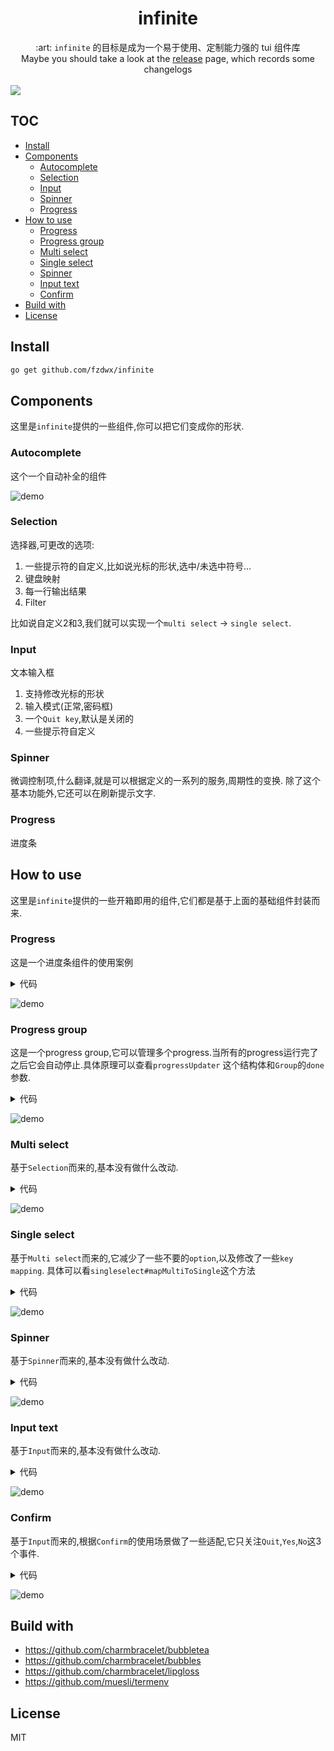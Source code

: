<div align="center">
<h1>infinite</h1>
<span>:art: <code>infinite</code> 的目标是成为一个易于使用、定制能力强的 tui 组件库</span>
<br>
<span>Maybe you should take a look at the <a href="https://github.com/fzdwx/infinite/releases">release</a> page, which records some changelogs</span>
</div>
<br>
<img src="https://user-images.githubusercontent.com/65269574/183641765-e8de7441-3c4e-4008-b2a9-b2ba556ddd72.gif">


## TOC
<!-- TOC -->
  * [Install](#install)
  * [Components](#components)
    * [Autocomplete](#autocomplete)
    * [Selection](#selection)
    * [Input](#input)
    * [Spinner](#spinner)
    * [Progress](#progress)
  * [How to use](#how-to-use)
    * [Progress](#progress)
    * [Progress group](#progress-group)
    * [Multi select](#multi-select)
    * [Single select](#single-select)
    * [Spinner](#spinner)
    * [Input text](#input-text)
    * [Confirm](#confirm)
  * [Build with](#build-with)
  * [License](#license)
<!-- TOC -->

## Install

```bash
go get github.com/fzdwx/infinite
```

## Components

这里是`infinite`提供的一些组件,你可以把它们变成你的形状.

### Autocomplete

这个一个自动补全的组件

![demo](https://user-images.githubusercontent.com/65269574/183641765-e8de7441-3c4e-4008-b2a9-b2ba556ddd72.gif)


### Selection

选择器,可更改的选项:

1. 一些提示符的自定义,比如说光标的形状,选中/未选中符号...
2. 键盘映射
3. 每一行输出结果
4. Filter

比如说自定义2和3,我们就可以实现一个`multi select` -> `single select`.

### Input

文本输入框

1. 支持修改光标的形状
2. 输入模式(正常,密码框)
3. 一个`Quit key`,默认是关闭的
4. 一些提示符自定义

### Spinner

微调控制项,什么翻译,就是可以根据定义的一系列的服务,周期性的变换.
除了这个基本功能外,它还可以在刷新提示文字.

### Progress

进度条

## How to use

这里是`infinite`提供的一些开箱即用的组件,它们都是基于上面的基础组件封装而来.

### Progress

这是一个进度条组件的使用案例

<details>
<summary>代码</summary>

```go
package main

import (
	"fmt"
	"github.com/fzdwx/infinite/components"
	"time"
)

func main() {

	var total = 10
	progress := components.NewProgress().
		WithTotal(int64(total)).
		WithDefaultGradient().
		WithPercentAgeFunc(func(total int64, current int64, percent float64) string {
			return fmt.Sprintf(" %d/%d", current, total)
		})

	startUp := components.NewStartUp(progress)
	go func() {
		sleep()

		for i := 0; i < total+1; i++ {
			progress.IncrOne()
			sleep()
		}

		for i := 0; i < total; i++ {
			progress.DecrOne()
			sleep()
		}

		for i := 0; i < total+1; i++ {
			progress.IncrOne()
			sleep()
		}

		startUp.Kill()
	}()

	startUp.Start()
}

func sleep() {
	time.Sleep(time.Millisecond * 100)
}
```

</details>

![demo](https://user-images.githubusercontent.com/65269574/183285338-fb930b31-91c3-4be2-9068-a36ec51a5f23.gif)

### Progress group

这是一个progress group,它可以管理多个progress.当所有的progress运行完了之后它会自动停止.具体原理可以查看`progressUpdater`
这个结构体和`Group`的`done`参数.

<details>
<summary>代码</summary>

```go
package main

import (
	"fmt"
	"github.com/fzdwx/infinite/components"
	"github.com/fzdwx/infinite/components/progress"
	"time"
)

func main() {
	cnt := 10

	group := progress.NewGroupWithCount(10).AppendRunner(func(progress *components.Progress) func() {
		total := cnt
		cnt += 1

		progress.WithTotal(int64(total)).
			WithDefaultGradient().
			WithPercentAgeFunc(func(total int64, current int64, percent float64) string {
				return fmt.Sprintf(" %d/%d", current, total)
			})

		return func() {

			for i := 0; i < total+1; i++ {
				progress.IncrOne()
				sleep()
			}

			for i := 0; i < total; i++ {
				progress.DecrOne()
				sleep()
			}

			for i := 0; i < total+1; i++ {
				progress.IncrOne()
				sleep()
			}
		}
	})

	group.Display()
}

func sleep() {
	time.Sleep(time.Millisecond * 100)
}

```

</details>

![demo](https://user-images.githubusercontent.com/65269574/183296585-b0a56827-d9d9-4258-ad32-266ada01b1ed.gif)

### Multi select

基于`Selection`而来的,基本没有做什么改动.
<details>
<summary>代码</summary>

```go
package main

import (
	inf "github.com/fzdwx/infinite"
	"github.com/fzdwx/infinite/color"
	"github.com/fzdwx/infinite/components"
	"github.com/fzdwx/infinite/components/selection/multiselect"
	"github.com/fzdwx/infinite/style"
)

func main() {
	input := components.NewInput()
	input.Prompt = "Filtering: "
	input.PromptStyle = style.New().Bold().Italic().Fg(color.LightBlue)

	_, _ = inf.NewMultiSelect([]string{
		"Buy carrots",
		"Buy celery",
		"Buy kohlrabi",
		"Buy computer",
		"Buy something",
		"Buy car",
		"Buy subway",
	},
		multiselect.WithHintSymbol("x"),
		multiselect.WithUnHintSymbol("√"),
		multiselect.WithFilterInput(input),
	).Display("select your items!")
}
```

</details>

![demo](https://user-images.githubusercontent.com/65269574/183274216-d2a7af91-0581-4d13-b8c2-00b9aad5ef3a.gif)

### Single select

基于`Multi select`而来的,它减少了一些不要的`option`,以及修改了一些`key mapping`.
具体可以看`singleselect#mapMultiToSingle`这个方法
<details>
<summary>代码</summary>

```go
package main

import (
	"fmt"
	inf "github.com/fzdwx/infinite"
	"github.com/fzdwx/infinite/components/selection/singleselect"
	"github.com/rotisserie/eris"
)

func main() {
	options := []string{
		"1 Buy carrots",
		"2 Buy celery",
		"3 Buy kohlrabi",
		"4 Buy computer",
		"5 Buy something",
		"6 Buy car",
		"7 Buy subway",
	}
	selected, err := inf.NewSingleSelect(
		options,
		singleselect.WithDisableFilter(),
	).Display("Hello world")
	if err != nil {
		fmt.Println(eris.ToString(err, true))
		return
	}

	fmt.Printf("you selection %s\n", options[selected])
}
```

</details>

![demo](https://user-images.githubusercontent.com/65269574/183074455-b09f747f-8f18-4d5e-8286-61d7c9bb963d.gif)

### Spinner

基于`Spinner`而来的,基本没有做什么改动.
<details>
<summary>代码</summary>

```go
package main

import (
	inf "github.com/fzdwx/infinite"
	"github.com/fzdwx/infinite/components"
	"github.com/fzdwx/infinite/components/spinner"
	"time"
)

func main() {
	_ = inf.NewSpinner(
		spinner.WithShape(components.Dot),
		//spinner.WithDisableOutputResult(),
		spinner.WithFunc(func(spinner *spinner.Spinner) {
			for i := 0; i < 10; i++ {
				time.Sleep(time.Millisecond * 100)
				spinner.Refreshf("hello world %d", i)
			}

			spinner.Finish("finish")

			spinner.Refresh("is finish?")
		}),
	).Display()

	time.Sleep(time.Millisecond * 100 * 15)
}
```

</details>

![demo](https://user-images.githubusercontent.com/65269574/183074665-42d7d902-a56c-420c-a740-3aacc7dc922c.gif)

### Input text

基于`Input`而来的,基本没有做什么改动.
<details>
<summary>代码</summary>

```go
package main

import (
	"fmt"
	inf "github.com/fzdwx/infinite"
	"github.com/fzdwx/infinite/components/input/text"
	"github.com/fzdwx/infinite/theme"
)

func main() {

	i := inf.NewText(
		text.WithPrompt("what's your name? "),
		text.WithPromptStyle(theme.DefaultTheme.PromptStyle),
		text.WithPlaceholder(" fzdwx (maybe)"),
	)

	_ = i.Display()

	fmt.Printf("you input: %s\n", i.Value())
}

```

</details>

![demo](https://user-images.githubusercontent.com/65269574/183075959-031a068d-6f88-40a0-8b5e-f3d5bba481af.gif)

### Confirm

基于`Input`而来的,根据`Confirm`的使用场景做了一些适配,它只关注`Quit`,`Yes`,`No`这3个事件.
<details>
<summary>代码</summary>

```go
package main

import (
	"fmt"
	inf "github.com/fzdwx/infinite"
	"github.com/fzdwx/infinite/components/input/confirm"
)

func main() {

	c := inf.NewConfirm(
		confirm.WithDefaultYes(),
		confirm.WithDisplayHelp(),
	)

	c.Display()

	if c.Value() {
		fmt.Println("yes, you are.")
	} else {
		fmt.Println("no,you are not.")
	}
}

```

</details>

![demo](https://user-images.githubusercontent.com/65269574/183076452-5fa73013-42de-47df-97b4-7be743d074c1.gif)

## Build with

- https://github.com/charmbracelet/bubbletea
- https://github.com/charmbracelet/bubbles
- https://github.com/charmbracelet/lipgloss
- https://github.com/muesli/termenv

## License

MIT